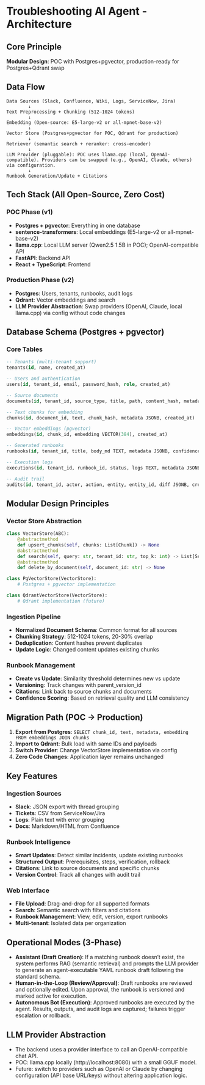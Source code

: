 # Troubleshooting AI Agent - Architecture

## Core Principle
**Modular Design**: POC with Postgres+pgvector, production-ready for Postgres+Qdrant swap

## Data Flow

```
Data Sources (Slack, Confluence, Wiki, Logs, ServiceNow, Jira)
        ↓
Text Preprocessing + Chunking (512–1024 tokens)
        ↓
Embedding (Open-source: E5-large-v2 or all-mpnet-base-v2)
        ↓
Vector Store (Postgres+pgvector for POC, Qdrant for production)
        ↓
Retriever (semantic search + reranker: cross-encoder)
        ↓
LLM Provider (pluggable): POC uses llama.cpp (local, OpenAI-compatible). Providers can be swapped (e.g., OpenAI, Claude, others) via configuration.
        ↓
Runbook Generation/Update + Citations
```

## Tech Stack (All Open-Source, Zero Cost)

### POC Phase (v1)
- **Postgres + pgvector**: Everything in one database
- **sentence-transformers**: Local embeddings (E5-large-v2 or all-mpnet-base-v2)
- **llama.cpp**: Local LLM server (Qwen2.5 1.5B in POC); OpenAI-compatible API
- **FastAPI**: Backend API
- **React + TypeScript**: Frontend

### Production Phase (v2)
- **Postgres**: Users, tenants, runbooks, audit logs
- **Qdrant**: Vector embeddings and search
- **LLM Provider Abstraction**: Swap providers (OpenAI, Claude, local llama.cpp) via config without code changes

## Database Schema (Postgres + pgvector)

### Core Tables
```sql
-- Tenants (multi-tenant support)
tenants(id, name, created_at)

-- Users and authentication
users(id, tenant_id, email, password_hash, role, created_at)

-- Source documents
documents(id, tenant_id, source_type, title, path, content_hash, metadata JSONB, created_at, updated_at)

-- Text chunks for embedding
chunks(id, document_id, text, chunk_hash, metadata JSONB, created_at)

-- Vector embeddings (pgvector)
embeddings(id, chunk_id, embedding VECTOR(384), created_at)

-- Generated runbooks
runbooks(id, tenant_id, title, body_md TEXT, metadata JSONB, confidence NUMERIC, parent_version_id, created_at, updated_at)

-- Execution logs
executions(id, tenant_id, runbook_id, status, logs TEXT, metadata JSONB, created_at)

-- Audit trail
audits(id, tenant_id, actor, action, entity, entity_id, diff JSONB, created_at)
```

## Modular Design Principles

### Vector Store Abstraction
```python
class VectorStore(ABC):
    @abstractmethod
    def upsert_chunks(self, chunks: List[Chunk]) -> None
    @abstractmethod
    def search(self, query: str, tenant_id: str, top_k: int) -> List[SearchResult]
    @abstractmethod
    def delete_by_document(self, document_id: str) -> None

class PgVectorStore(VectorStore):
    # Postgres + pgvector implementation

class QdrantVectorStore(VectorStore):
    # Qdrant implementation (future)
```

### Ingestion Pipeline
- **Normalized Document Schema**: Common format for all sources
- **Chunking Strategy**: 512-1024 tokens, 20-30% overlap
- **Deduplication**: Content hashes prevent duplicates
- **Update Logic**: Changed content updates existing chunks

### Runbook Management
- **Create vs Update**: Similarity threshold determines new vs update
- **Versioning**: Track changes with parent_version_id
- **Citations**: Link back to source chunks and documents
- **Confidence Scoring**: Based on retrieval quality and LLM consistency

## Migration Path (POC → Production)

1. **Export from Postgres**: `SELECT chunk_id, text, metadata, embedding FROM embeddings JOIN chunks`
2. **Import to Qdrant**: Bulk load with same IDs and payloads
3. **Switch Provider**: Change VectorStore implementation via config
4. **Zero Code Changes**: Application layer remains unchanged

## Key Features

### Ingestion Sources
- **Slack**: JSON export with thread grouping
- **Tickets**: CSV from ServiceNow/Jira
- **Logs**: Plain text with error grouping
- **Docs**: Markdown/HTML from Confluence

### Runbook Intelligence
- **Smart Updates**: Detect similar incidents, update existing runbooks
- **Structured Output**: Prerequisites, steps, verification, rollback
- **Citations**: Link to source documents and specific chunks
- **Version Control**: Track all changes with audit trail

### Web Interface
- **File Upload**: Drag-and-drop for all supported formats
- **Search**: Semantic search with filters and citations
- **Runbook Management**: View, edit, version, export runbooks
- **Multi-tenant**: Isolated data per organization

## Operational Modes (3-Phase)

- **Assistant (Draft Creation)**: If a matching runbook doesn’t exist, the system performs RAG (semantic retrieval) and prompts the LLM provider to generate an agent-executable YAML runbook draft following the standard schema.
- **Human-in-the-Loop (Review/Approval)**: Draft runbooks are reviewed and optionally edited. Upon approval, the runbook is versioned and marked active for execution.
- **Autonomous Bot (Execution)**: Approved runbooks are executed by the agent. Results, outputs, and audit logs are captured; failures trigger escalation or rollback.

## LLM Provider Abstraction

- The backend uses a provider interface to call an OpenAI-compatible chat API.
- POC: llama.cpp locally (http://localhost:8080) with a small GGUF model.
- Future: switch to providers such as OpenAI or Claude by changing configuration (API base URL/keys) without altering application logic.
